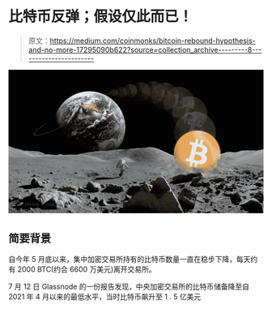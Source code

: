 # 比特币反弹；假设仅此而已！

> 原文：<https://medium.com/coinmonks/bitcoin-rebound-hypothesis-and-no-more-17295090b622?source=collection_archive---------8----------------------->

![](img/27895a0489b12813adf44d1a2cd76c16.png)

## **简要背景**

自今年 5 月底以来，集中加密交易所持有的比特币数量一直在稳步下降，每天约有 2000 BTC(约合 6600 万美元)离开交易所。

7 月 12 日 Glassnode 的一份报告发现，中央加密交易所的比特币储备降至自 2021 年 4 月以来的最低水平，当时比特币飙升至 1 . 5 亿美元